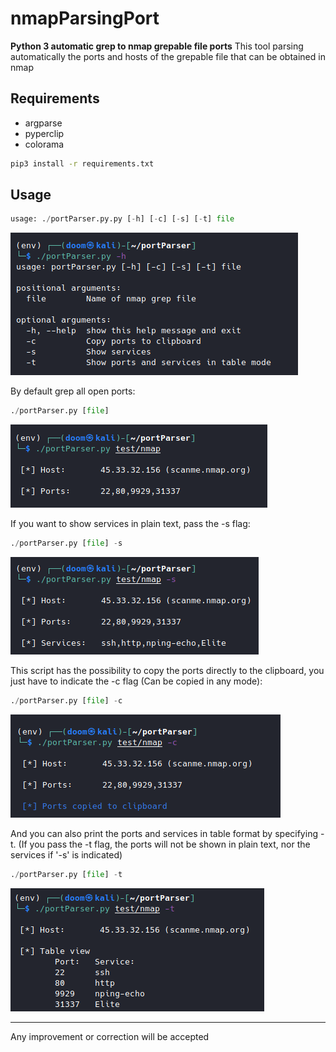 # nmapParsingPort
**Python 3 automatic grep to nmap grepable file ports**
This tool parsing automatically the ports and hosts of the grepable file that can be obtained in nmap

## Requirements
 - argparse
 - pyperclip
 - colorama

```bash
pip3 install -r requirements.txt
```

## Usage
```python
usage: ./portParser.py.py [-h] [-c] [-s] [-t] file
```
![Alt text](/docs/help_menu.png?raw=true "Help Menu")

By default grep all open ports:

```python
./portParser.py [file]
```
![Alt text](/docs/port_auto.png?raw=true "")

If you want to show services in plain text, pass the -s flag:

```python
./portParser.py [file] -s
```

![Alt text](/docs/services.png?raw=true "Services")

This script has the possibility to copy the ports directly to the clipboard, you just have to indicate the -c flag (Can be copied in any mode):
```python
./portParser.py [file] -c
```

![Alt text](/docs/clipboard.png?raw=true "Clipboard")

And you can also print the ports and services in table format by specifying -t. (If you pass the -t flag, the ports will not be shown in plain text, nor the services if '-s' is indicated)
```python
./portParser.py [file] -t
```

![Alt text](/docs/tableview.png?raw=true "Table")


------------

Any improvement or correction will be accepted
